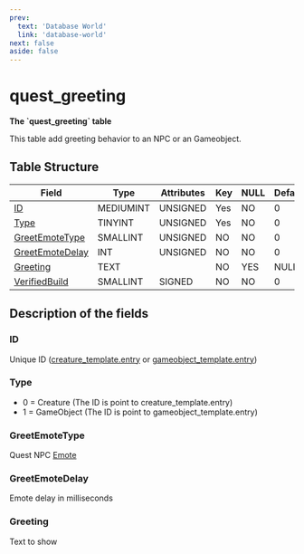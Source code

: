 ```yaml
---
prev:
  text: 'Database World'
  link: 'database-world'
next: false
aside: false
---
```


# quest\_greeting

**The \`quest_greeting\` table**

This table add greeting behavior to an NPC or an Gameobject.

## Table Structure

| Field                | Type      | Attributes | Key | NULL | Default | Comment |
| -------------------- | --------- | ---------- | --- | ---- | ------- | ------- |
| [ID][1]              | MEDIUMINT | UNSIGNED   | Yes | NO   | 0       |         |
| [Type][2]            | TINYINT   | UNSIGNED   | Yes | NO   | 0       |         |
| [GreetEmoteType][3]  | SMALLINT  | UNSIGNED   | NO  | NO   | 0       |         |
| [GreetEmoteDelay][4] | INT       | UNSIGNED   | NO  | NO   | 0       |         |
| [Greeting][5]        | TEXT      |            | NO  | YES  | NULL    |         |
| [VerifiedBuild][6]   | SMALLINT  | SIGNED     | NO  | NO   | 0       |         |

[1]: #id
[2]: #type
[3]: #greetemotetype
[4]: #greetemotedelay
[5]: #greeting
[6]: #verifiedbuild

## Description of the fields

### ID

Unique ID ([creature_template.entry](creature-template#entry) or [gameobject\_template.entry](gameobject-template#entry))

### Type

- 0 = Creature (The ID is point to creature\_template.entry)
- 1 = GameObject (The ID is point to gameobject\_template.entry)

### GreetEmoteType

Quest NPC [Emote](emotes)

### GreetEmoteDelay

Emote delay in milliseconds

### Greeting

Text to show

<!--@include: ./verified-build.md-->

